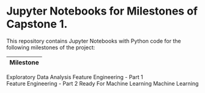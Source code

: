 # Jupyter Notebooks for Milestones of Capstone 1.

This repository contains Jupyter Notebooks with Python code for the following milestones of the project:

| Milestone |
| :--- |
Exploratory Data Analysis
Feature Engineering - Part 1	
Feature Engineering - Part 2
Ready For Machine Learning
Machine Learning